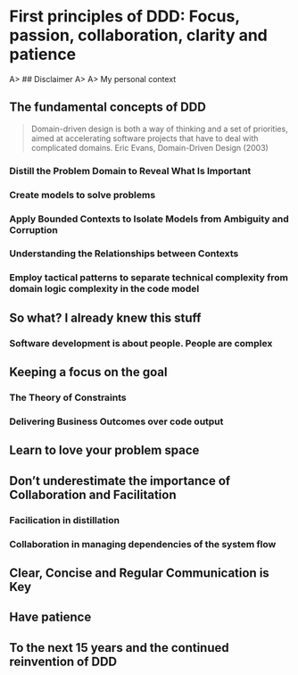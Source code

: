 # First principles of DDD: Focus, passion, collaboration, clarity and patience

A> ## Disclaimer
A>
A> My personal context

## The fundamental concepts of DDD

> Domain-driven design is both a way of thinking and a set of priorities, aimed at accelerating software projects that have to deal with complicated domains. Eric Evans, Domain-Driven Design (2003)

### Distill the Problem Domain to Reveal What Is Important

### Create models to solve problems

### Apply Bounded Contexts to Isolate Models from Ambiguity and Corruption

### Understanding the Relationships between Contexts

### Employ tactical patterns to separate technical complexity from domain logic complexity in the code model

## So what? I already knew this stuff

### Software development is about people. People are complex

## Keeping a focus on the goal

### The Theory of Constraints

### Delivering Business Outcomes over code output

## Learn to love your problem space

## Don’t underestimate the importance of Collaboration and Facilitation

### Facilication in distillation

### Collaboration in managing dependencies of the system flow

## Clear, Concise and Regular Communication is Key

## Have patience 

## To the next 15 years and the continued reinvention of DDD
